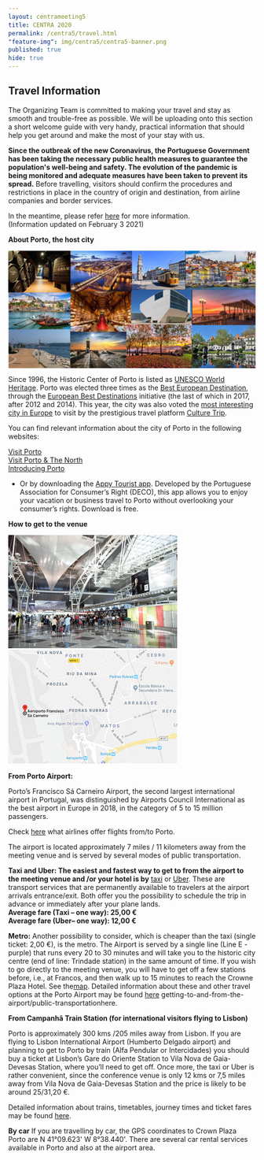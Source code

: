 ```yaml
---
layout: centrameeting5
title: CENTRA 2020
permalink: /centra5/travel.html
"feature-img": img/centra5/centra5-banner.png
published: true
hide: true
---
```


## Travel Information

The Organizing Team is committed to making your travel and stay as smooth and trouble-free as possible. We will be uploading onto this section a short welcome guide with very handy, practical information that should help you get around and make the most of your stay with us.  

**Since the outbreak of the new Coronavirus, the Portuguese Government has been taking the necessary public health measures to guarantee the population's well-being and safety. The evolution of the pandemic is being monitored and adequate measures have been taken to prevent its spread.** Before travelling, visitors should confirm the procedures and restrictions in place in the country of origin and destination, from airline companies and border services.  

In the meantime, please refer [here](https://reopen.europa.eu/en) for more information.  
(Information updated on February 3 2021)  

**About Porto, the host city**
<p>
<img src="/img/centra5/porto_mosaic.png" align="center"/>
</p>
  
Since 1996, the Historic Center of Porto is listed as [UNESCO World Heritage](http://whc.unesco.org/en/list/755). Porto was elected three times as the [Best European Destination](https://www.europeanbestdestinations.com/best-of-europe/european-best-destinations-2017/), through the [European Best Destinations](https://www.europeanbestdestinations.com/) initiative (the last of which in 2017, after 2012 and 2014). This year, the city was also voted the [most interesting city in Europe](https://theculturetrip.com/europe/articles/culture-trip-wishlist-destinations-2019/) to visit by the prestigious travel platform [Culture Trip](https://theculturetrip.com/).  

You can find relevant information about the city of Porto in the following websites:  

[Visit Porto](https://visitporto.travel/en-GB/home#/)  
[Visit Porto & The North](http://www.visitportoandnorth.travel/)  
[Introducing Porto](https://www.introducingporto.com/map)  

- Or by downloading the [Appy Tourist app](http://www.appytourist.pt/). Developed by the Portuguese Association for Consumer’s Right (DECO), this app allows you to enjoy your vacation or business travel to Porto without overlooking your consumer’s rights. Download is free.  

**How to get to the venue**

![inside_airport](../img/centra5/airport.png) ![map_airport](../img/centra5/airport_map.png)

**From Porto Airport:**

Porto’s Francisco Sá Carneiro Airport, the second largest international airport in Portugal, was distinguished by Airports Council International as the best airport in Europe in 2018, in the category of 5 to 15 million passengers.  

Check [here](https://www.aeroportoporto.pt/en/opo/flights-destinations/airlines/airlines-and-destinations) what airlines offer flights from/to Porto.  

The airport is located approximately 7 miles / 11 kilometers away from the meeting venue and is served by several modes of public transportation.   

**Taxi and Uber: The easiest and fastest way to get to from the airport to the meeting venue and /or your hotel is by** [taxi](http://www.taxis-porto.pt/) or [Uber](https://www.uber.com/pt/en/). These are transport services that are permanently available to travelers at the airport arrivals entrance/exit. Both offer you the possibility to schedule the trip in advance or immediately after your plane lands.  
**Average fare (Taxi – one way): 25,00 €**  
**Average fare (Uber– one way): 12,00 €**  

**Metro:** Another possibility to consider, which is cheaper than the taxi (single ticket: 2,00 €), is the metro. The Airport is served by a single line (Line E - purple) that runs every 20 to 30 minutes and will take you to the historic city centre (end of line: Trindade station) in the same amount of time. If you wish to go directly to the meeting venue, you will have to get off a few stations before, i.e., at Francos, and then walk up to 15 minutes to reach the Crowne Plaza Hotel. See the[map](https://www.google.com/maps/dir/Francos,+Porto/Crowne+Plaza+Porto,+Avenida+da+Boavista,+Porto/@41.1630057,-8.6418303,16z/data=!4m14!4m13!1m5!1m1!1s0xd2465a2edd50b5b:0x30215c822acb978c!2m2!1d-8.636347!2d41.165549!1m5!1m1!1s0xd24659efd4e5e9b:0xc695ad1f002380ec!2m2!1d-8.6406733!2d41.1601724!3e2).
Detailed information about these and other travel options at the Porto Airport may be found [here](https://www.aeroportoporto.pt/en/opo/access-parking/) getting-to-and-from-the-airport/public-transportationhere.  

**From Campanhã Train Station (for international visitors flying to Lisbon)**

Porto is approximately 300 kms /205 miles away from Lisbon. If you are flying to Lisbon International Airport (Humberto Delgado airport) and planning to get to Porto by train (Alfa Pendular or Intercidades) you should buy a ticket at Lisbon’s Gare do Oriente Station to Vila Nova de Gaia-Devesas Station, where you’ll need to get off. Once more, the taxi or Uber is rather convenient, since the conference venue is only 12 kms or 7,5 miles away from Vila Nova de Gaia-Devesas Station and the price is likely to be around 25/31,20 €.  

Detailed information about trains, timetables, journey times and ticket fares may be found [here](https://www.cp.pt/passageiros/en).  

**By car**
If you are travelling by car, the GPS coordinates to Crown Plaza Porto are N 41°09.623'
W 8°38.440'. There are several car rental services available in Porto and also at the airport area.  


